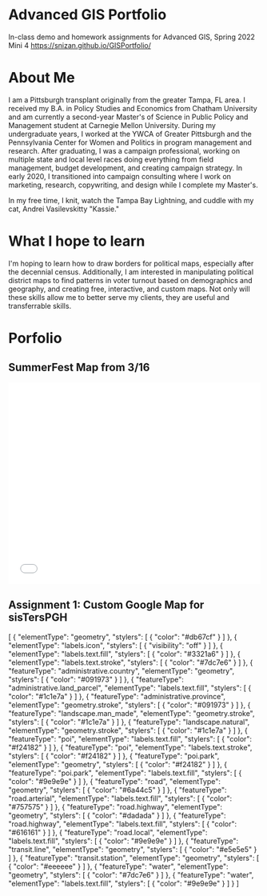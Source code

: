 # Advanced GIS Portfolio
In-class demo and homework assignments for Advanced GIS, Spring 2022 Mini 4
https://snizan.github.io/GISPortfolio/

# About Me
I am a Pittsburgh transplant originally from the greater Tampa, FL area. I received my B.A. in Policy Studies and Economics from Chatham University and am currently a second-year Master's of Science in Public Policy and Management student at Carnegie Mellon University. During my undergraduate years, I worked at the YWCA of Greater Pittsburgh and the Pennsylvania Center for Women and Politics in program management and research. After graduating, I was a campaign professional, working on multiple state and local level races doing everything from field management, budget development, and creating campaign strategy. In early 2020, I transitioned into campaign consulting where I work on marketing, research, copywriting, and design while I complete my Master's.

In my free time, I knit, watch the Tampa Bay Lightning, and cuddle with my cat, Andrei Vasilevskitty "Kassie."


# What I hope to learn
I'm hoping to learn how to draw borders for political maps, especially after the decennial census. Additionally, I am interested in manipulating political district maps to find patterns in voter turnout based on demographics and geography, and creating free, interactive, and custom maps. Not only will these skills allow me to better serve my clients, they are useful and transferrable skills.

# Porfolio

## SummerFest Map from 3/16
<style>.embed-container {position: relative; padding-bottom: 80%; height: 0; max-width: 100%;} .embed-container iframe, .embed-container object, .embed-container iframe{position: absolute; top: 0; left: 0; width: 100%; height: 100%;} small{position: absolute; z-index: 40; bottom: 0; margin-bottom: -15px;}</style><div class="embed-container"><iframe width="500" height="400" frameborder="0" scrolling="no" marginheight="0" marginwidth="0" title="SummerFest2022" src="//carnegiemellon.maps.arcgis.com/apps/Embed/index.html?webmap=0a7eb88ae55047ab8f62e508be7e17d4&extent=-80.0077,40.4301,-79.9236,40.4606&zoom=true&previewImage=false&scale=true&disable_scroll=true&theme=light"></iframe></div>

## Assignment 1: Custom Google Map for sisTersPGH
[
  {
    "elementType": "geometry",
    "stylers": [
      {
        "color": "#db67cf"
      }
    ]
  },
  {
    "elementType": "labels.icon",
    "stylers": [
      {
        "visibility": "off"
      }
    ]
  },
  {
    "elementType": "labels.text.fill",
    "stylers": [
      {
        "color": "#3321a6"
      }
    ]
  },
  {
    "elementType": "labels.text.stroke",
    "stylers": [
      {
        "color": "#7dc7e6"
      }
    ]
  },
  {
    "featureType": "administrative.country",
    "elementType": "geometry",
    "stylers": [
      {
        "color": "#091973"
      }
    ]
  },
  {
    "featureType": "administrative.land_parcel",
    "elementType": "labels.text.fill",
    "stylers": [
      {
        "color": "#1c1e7a"
      }
    ]
  },
  {
    "featureType": "administrative.province",
    "elementType": "geometry.stroke",
    "stylers": [
      {
        "color": "#091973"
      }
    ]
  },
  {
    "featureType": "landscape.man_made",
    "elementType": "geometry.stroke",
    "stylers": [
      {
        "color": "#1c1e7a"
      }
    ]
  },
  {
    "featureType": "landscape.natural",
    "elementType": "geometry.stroke",
    "stylers": [
      {
        "color": "#1c1e7a"
      }
    ]
  },
  {
    "featureType": "poi",
    "elementType": "labels.text.fill",
    "stylers": [
      {
        "color": "#f24182"
      }
    ]
  },
  {
    "featureType": "poi",
    "elementType": "labels.text.stroke",
    "stylers": [
      {
        "color": "#f24182"
      }
    ]
  },
  {
    "featureType": "poi.park",
    "elementType": "geometry",
    "stylers": [
      {
        "color": "#f24182"
      }
    ]
  },
  {
    "featureType": "poi.park",
    "elementType": "labels.text.fill",
    "stylers": [
      {
        "color": "#9e9e9e"
      }
    ]
  },
  {
    "featureType": "road",
    "elementType": "geometry",
    "stylers": [
      {
        "color": "#6a44c5"
      }
    ]
  },
  {
    "featureType": "road.arterial",
    "elementType": "labels.text.fill",
    "stylers": [
      {
        "color": "#757575"
      }
    ]
  },
  {
    "featureType": "road.highway",
    "elementType": "geometry",
    "stylers": [
      {
        "color": "#dadada"
      }
    ]
  },
  {
    "featureType": "road.highway",
    "elementType": "labels.text.fill",
    "stylers": [
      {
        "color": "#616161"
      }
    ]
  },
  {
    "featureType": "road.local",
    "elementType": "labels.text.fill",
    "stylers": [
      {
        "color": "#9e9e9e"
      }
    ]
  },
  {
    "featureType": "transit.line",
    "elementType": "geometry",
    "stylers": [
      {
        "color": "#e5e5e5"
      }
    ]
  },
  {
    "featureType": "transit.station",
    "elementType": "geometry",
    "stylers": [
      {
        "color": "#eeeeee"
      }
    ]
  },
  {
    "featureType": "water",
    "elementType": "geometry",
    "stylers": [
      {
        "color": "#7dc7e6"
      }
    ]
  },
  {
    "featureType": "water",
    "elementType": "labels.text.fill",
    "stylers": [
      {
        "color": "#9e9e9e"
      }
    ]
  }
]
